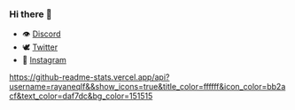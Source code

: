 ### Hi there 👋


- 👁 [Discord](https://discord.gg/zep)
- 🕊 [Twitter](https://twitter.com/rayaneuh212)
- 📸 [Instagram](https://instagram.com/rayanee.detp)

https://github-readme-stats.vercel.app/api?username=rayaneqlf&&show_icons=true&title_color=ffffff&icon_color=bb2acf&text_color=daf7dc&bg_color=151515
